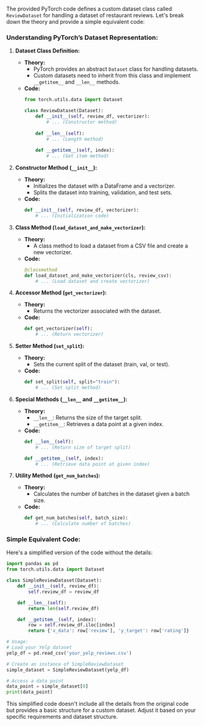 The provided PyTorch code defines a custom dataset class called `ReviewDataset` for handling a dataset of restaurant reviews. Let's break down the theory and provide a simple equivalent code:

### Understanding PyTorch’s Dataset Representation:

1. **Dataset Class Definition:**
   - **Theory:**
     - PyTorch provides an abstract `Dataset` class for handling datasets.
     - Custom datasets need to inherit from this class and implement `__getitem__` and `__len__` methods.
   - **Code:**
     ```python
     from torch.utils.data import Dataset

     class ReviewDataset(Dataset):
         def __init__(self, review_df, vectorizer):
             # ... (Constructor method)
         
         def __len__(self):
             # ... (Length method)
         
         def __getitem__(self, index):
             # ... (Get item method)
     ```

2. **Constructor Method (`__init__`):**
   - **Theory:**
     - Initializes the dataset with a DataFrame and a vectorizer.
     - Splits the dataset into training, validation, and test sets.
   - **Code:**
     ```python
     def __init__(self, review_df, vectorizer):
         # ... (Initialization code)
     ```

3. **Class Method (`load_dataset_and_make_vectorizer`):**
   - **Theory:**
     - A class method to load a dataset from a CSV file and create a new vectorizer.
   - **Code:**
     ```python
     @classmethod
     def load_dataset_and_make_vectorizer(cls, review_csv):
         # ... (Load dataset and create vectorizer)
     ```

4. **Accessor Method (`get_vectorizer`):**
   - **Theory:**
     - Returns the vectorizer associated with the dataset.
   - **Code:**
     ```python
     def get_vectorizer(self):
         # ... (Return vectorizer)
     ```

5. **Setter Method (`set_split`):**
   - **Theory:**
     - Sets the current split of the dataset (train, val, or test).
   - **Code:**
     ```python
     def set_split(self, split="train"):
         # ... (Set split method)
     ```

6. **Special Methods (`__len__` and `__getitem__`):**
   - **Theory:**
     - `__len__`: Returns the size of the target split.
     - `__getitem__`: Retrieves a data point at a given index.
   - **Code:**
     ```python
     def __len__(self):
         # ... (Return size of target split)
     
     def __getitem__(self, index):
         # ... (Retrieve data point at given index)
     ```

7. **Utility Method (`get_num_batches`):**
   - **Theory:**
     - Calculates the number of batches in the dataset given a batch size.
   - **Code:**
     ```python
     def get_num_batches(self, batch_size):
         # ... (Calculate number of batches)
     ```

### Simple Equivalent Code:

Here's a simplified version of the code without the details:

```python
import pandas as pd
from torch.utils.data import Dataset

class SimpleReviewDataset(Dataset):
    def __init__(self, review_df):
        self.review_df = review_df

    def __len__(self):
        return len(self.review_df)

    def __getitem__(self, index):
        row = self.review_df.iloc[index]
        return {'x_data': row['review'], 'y_target': row['rating']}

# Usage:
# Load your Yelp dataset
yelp_df = pd.read_csv('your_yelp_reviews.csv')

# Create an instance of SimpleReviewDataset
simple_dataset = SimpleReviewDataset(yelp_df)

# Access a data point
data_point = simple_dataset[0]
print(data_point)
```

This simplified code doesn't include all the details from the original code but provides a basic structure for a custom dataset. Adjust it based on your specific requirements and dataset structure.